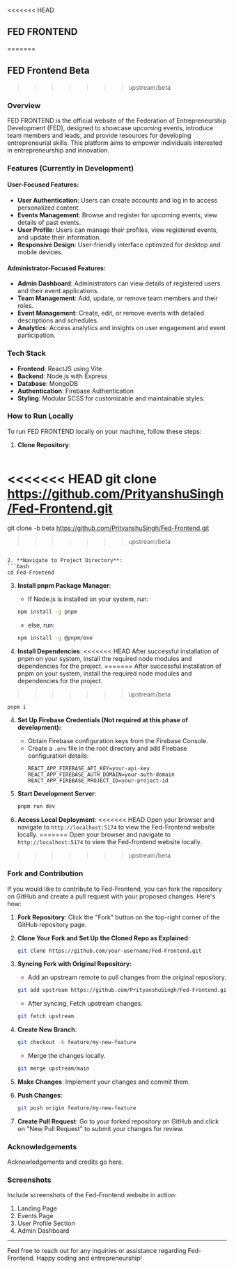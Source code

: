 <<<<<<< HEAD
## FED FRONTEND
=======
## FED Frontend Beta
>>>>>>> upstream/beta

### Overview

FED FRONTEND is the official website of the Federation of Entrepreneurship Development (FED), designed to showcase upcoming events, introduce team members and leads, and provide resources for developing entrepreneurial skills. This platform aims to empower individuals interested in entrepreneurship and innovation.

### Features (Currently in Development)

#### User-Focused Features:

- **User Authentication**: Users can create accounts and log in to access personalized content.
- **Events Management**: Browse and register for upcoming events, view details of past events.
- **User Profile**: Users can manage their profiles, view registered events, and update their information.
- **Responsive Design**: User-friendly interface optimized for desktop and mobile devices.

#### Administrator-Focused Features:

- **Admin Dashboard**: Administrators can view details of registered users and their event applications.
- **Team Management**: Add, update, or remove team members and their roles.
- **Event Management**: Create, edit, or remove events with detailed descriptions and schedules.
- **Analytics**: Access analytics and insights on user engagement and event participation.

### Tech Stack

- **Frontend**: ReactJS using Vite
- **Backend**: Node.js with Express
- **Database**: MongoDB
- **Authentication**: Firebase Authentication
- **Styling**: Modular SCSS for customizable and maintainable styles.

### How to Run Locally

To run FED FRONTEND locally on your machine, follow these steps:

1. **Clone Repository**:
   ```bash
<<<<<<< HEAD
   git clone https://github.com/PrityanshuSingh/Fed-Frontend.git
=======
   git clone -b beta https://github.com/PrityanshuSingh/Fed-Frontend.git
>>>>>>> upstream/beta
   ```

2. **Navigate to Project Directory**:
   ```bash
   cd Fed-Frontend
   ```

3. **Install pnpm Package Manager**:
   - If Node.js is installed on your system, run:
   ```bash 
   npm install -g pnpm
   ```
   - else, run:
   ```bash
   npm install -g @pnpm/exe
   ```

3. **Install Dependencies**:
<<<<<<< HEAD
   After successful installation of pnpm on your system, install the required node modules and dependencies for the project.
=======
   After successful installation of pnpm on your system, install the required node modules and dependencies for the project.
>>>>>>> upstream/beta
   ```bash
   pnpm i
   ```
   
4. **Set Up Firebase Credentials (Not required at this phase of development):**
   - Obtain Firebase configuration keys from the Firebase Console.
   - Create a `.env` file in the root directory and add Firebase configuration details:
     ```
     REACT_APP_FIREBASE_API_KEY=your-api-key
     REACT_APP_FIREBASE_AUTH_DOMAIN=your-auth-domain
     REACT_APP_FIREBASE_PROJECT_ID=your-project-id
     ```

5. **Start Development Server**:
   ```bash
   pnpm run dev
   ```

6. **Access Local Deployment**:
<<<<<<< HEAD
   Open your browser and navigate to `http://localhost:5174` to view the Fed-Frontend website locally.
=======
   Open your browser and navigate to `http://localhost:5174` to view the Fed-frontend website locally.
>>>>>>> upstream/beta


### Fork and Contribution

If you would like to contribute to Fed-Frontend, you can fork the repository on GitHub and create a pull request with your proposed changes. Here's how:

1. **Fork Repository**:
   Click the "Fork" button on the top-right corner of the GitHub repository page.

2. **Clone Your Fork and Set Up the Cloned Repo as Explained**:
   ```bash
   git clone https://github.com/your-username/Fed-Frontend.git
   ```

3. **Syncing Fork with Original Repository:**
   - Add an upstream remote to pull changes from the original repository.
   ```bash
   git add upstream https://github.com/PrityanshuSingh/Fed-Frontend.git
   ```

   - After syncing, Fetch upstream changes.
   ```bash
   git fetch upstream
   ```

4. **Create New Branch**:
   ```bash
   git checkout -b feature/my-new-feature
   ```
   - Merge the changes locally.
   ```bash
   git merge upstream/main
   ```

4. **Make Changes**:
   Implement your changes and commit them.

5. **Push Changes**:
   ```bash
   git push origin feature/my-new-feature
   ```

6. **Create Pull Request**:
   Go to your forked repository on GitHub and click on "New Pull Request" to submit your changes for review.

### Acknowledgements

Acknowledgements and credits go here.

### Screenshots

Include screenshots of the Fed-Frontend website in action:

1. Landing Page
2. Events Page
3. User Profile Section
4. Admin Dashboard

---

Feel free to reach out for any inquiries or assistance regarding Fed-Frontend. Happy coding and entrepreneurship!
